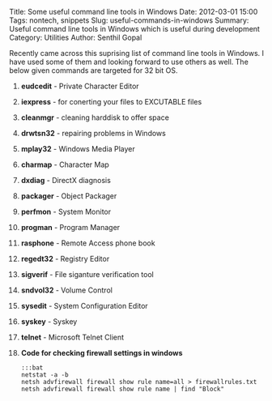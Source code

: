 Title: Some useful command line tools in Windows
Date: 2012-03-01 15:00
Tags: nontech, snippets
Slug: useful-commands-in-windows
Summary: Useful command line tools in Windows which is useful during development
Category: Utilities
Author: Senthil Gopal

Recently came across this suprising list of command line tools in Windows. I have used some of them and looking forward to use others as well. The below given commands are targeted for 32 bit OS.

1. **eudcedit** - Private Character Editor

2. **iexpress** - for conerting your files to EXCUTABLE files

3. **cleanmgr** - cleaning harddisk to offer space

4. **drwtsn32** - repairing problems in Windows

5. **mplay32** - Windows Media Player

6. **charmap** - Character Map

7. **dxdiag** - DirectX diagnosis

8. **packager** - Object Packager

9. **perfmon** - System Monitor

10. **progman** - Program Manager

11. **rasphone** - Remote Access phone book

12. **regedt32** - Registry Editor

13. **sigverif** - File siganture verification tool

14. **sndvol32** - Volume Control

15. **sysedit** - System Configuration Editor

16. **syskey** - Syskey

17. **telnet** - Microsoft Telnet Client

18. **Code for checking firewall settings in windows**

        :::bat
        netstat -a -b
        netsh advfirewall firewall show rule name=all > firewallrules.txt
        netsh advfirewall firewall show rule name | find "Block"
